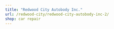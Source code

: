 ```yaml
---
title: "Redwood City Autobody Inc."
url: /redwood-city/redwood-city-autobody-inc-2/
shop: car repair
---
```

